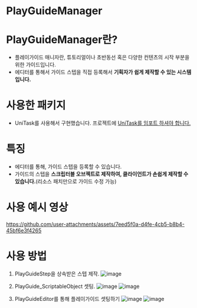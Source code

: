 # PlayGuideManager



# PlayGuideManager란?
* 플레이가이드 매니자란, 튜토리얼이나 초반동선 혹은 다양한 컨텐츠의 시작 부분을 위한 가이드입니다.
* 에디터를 통해서 가이드 스텝을 직접 등록해서 __기획자가 쉽게 제작할 수 있는 시스템입니다.__



# 사용한 패키지
* UniTask를 사용해서 구현했습니다. 프로젝트에 [UniTask를 임포트 하셔야 합니다.](https://github.com/Cysharp/UniTask/tree/master)



# 특징
* 에디터를 통해, 가이드 스텝을 등록할 수 있습니다.
* 가이드의 스텝을 __스크립터블 오브젝트로 제작하여, 클라이언트가 손쉽게 제작할 수 있습니다.__(리소스 패치만으로 가이드 수정 가능)

  

# 사용 예시 영상
https://github.com/user-attachments/assets/7eed5f0a-d4fe-4cb5-b8b4-45bf6e3f4265



# 사용 방법

1. PlayGuideStep을 상속받은 스텝 제작.
![image](https://github.com/user-attachments/assets/238811b2-a81a-49eb-824a-4c00627bf72e)

2. PlayGuide_ScriptableObject 셋팅.
![image](https://github.com/user-attachments/assets/dc047f03-4702-487a-b67b-e577f3fe8bc3)
![image](https://github.com/user-attachments/assets/f4e6f62c-cfdf-4046-b3a4-747dc9de3fd0)



3. PlayGuideEditor를 통해 플레이가이드 셋팅하기
![image](https://github.com/user-attachments/assets/7d02eb1a-f63d-4427-a8cd-017906b66593)
![image](https://github.com/user-attachments/assets/d504eaf6-eaa7-4c28-bfcf-25f55d43e034)
